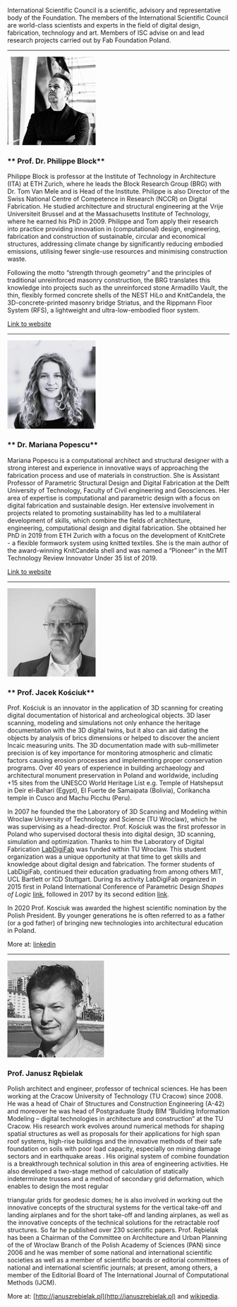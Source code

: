 


International Scientific Council is a scientific, advisory and representative body of the Foundation. The members of the International Scientific Council are world-class scientists and experts in the field of digital design, fabrication, technology and art. Members of ISC advise on and lead research projects carried out by Fab Foundation Poland.

____________________________
![](../assets/research/philippe-block.png)
### ** Prof. Dr. Philippe Block**

Philippe Block is professor at the Institute of Technology in Architecture (ITA) at ETH Zurich, where he leads the Block Research Group (BRG) with Dr. Tom Van Mele and is Head of the Institute. Philippe is also Director of the Swiss National Centre of Competence in Research (NCCR) on Digital Fabrication. He studied architecture and structural engineering at the Vrije Universiteit Brussel and at the Massachusetts Institute of Technology, where he earned his PhD in 2009. Philippe and Tom apply their research into practice providing innovation in (computational) design, engineering, fabrication and construction of sustainable, circular and economical structures, addressing climate change by significantly reducing embodied emissions, utilising fewer single-use resources and minimising construction waste.

Following the motto “strength through geometry” and the principles of traditional unreinforced masonry construction, the BRG translates this knowledge into projects such as the unreinforced stone Armadillo Vault, the thin, flexibly formed concrete shells of the NEST HiLo and KnitCandela, the 3D-concrete-printed masonry bridge Striatus, and the Rippmann Floor System (RFS), a lightweight and ultra-low-embodied floor system.

[Link to website](https://block.arch.ethz.ch/)


____________________________
![](../assets/research/MarianaPopescu.jpg)
### ** Dr. Mariana Popescu**

Mariana Popescu is a computational architect and structural designer with a strong interest and experience in innovative ways of approaching the fabrication process and use of materials in construction. She is Assistant Professor of Parametric Structural Design
and Digital Fabrication at the Delft University of Technology, Faculty of Civil engineering and Geosciences. Her area of expertise is computational and parametric design with a focus on digital fabrication and sustainable design. Her extensive involvement
in projects related to promoting sustainability has led to a multilateral development of skills, which combine the fields of architecture, engineering, computational design and digital fabrication. She obtained her PhD in 2019 from ETH Zurich with a focus
on the development of KnitCrete - a flexible formwork system using knitted textiles. She is the main author of the award-winning KnitCandela shell and was named a “Pioneer” in the MIT Technology Review Innovator Under 35 list of 2019.

[Link to website](http://maadpope.com/)


____________________________
![](../assets/research/jacek-kosciuk.jpg)
### ** Prof. Jacek Kościuk**

Prof. Kościuk is an innovator in the application of 3D scanning for creating digital documentation of historical and archeological objects. 3D laser scanning, modeling and simulations not only enhance the heritage documentation with the 3D digital twins, but it also can aid dating the objects by analysis of brics dimensions or helped to discover the ancient Incaic measuring units. The 3D documentation made with sub-millimeter precision is of key importance for monitoring atmospheric and climatic factors causing erosion processes and implementing proper conservation programs. Over 40 years of experience in building archaeology and architectural monument preservation in Poland and worldwide, including +15 sites from the UNESCO World Heritage List e.g.  Temple of Hatshepsut in Deir el-Bahari (Egypt), El Fuerte de Samaipata (Bolivia), Corikancha temple in Cusco and  Machu Picchu (Peru).

In 2007 he founded the  the Laboratory of 3D Scanning and Modeling within Wroclaw University of Technology and Science (TU Wroclaw), which he was supervising as a head-director. Prof. Kościuk was the first professor in Poland who supervised doctoral thesis into digital design, 3D scanning, simulation and optimization. Thanks to him the Laboratory of Digital Fabrication [LabDigiFab](https://labdigifab.wordpress.com/) was funded within TU Wroclaw. This student organization was a unique opportunity at that time to get skills and knowledge about digital design and fabrication. The former students of LabDigiFab, continued their education graduating from among others MIT, UCL Bartlett or ICD Stuttgart.  During its activity LabDigiFab organized in 2015 first in Poland International Conference of Parametric Design *Shapes of Logic* [link](https://shapesoflogic.wordpress.com/), followed in 2017 by its second edition [link](https://es-la.facebook.com/shapesoflogic/).

In 2020 Prof. Kosciuk was awarded the highest scientific nomination by the Polish President. By younger generations he is often referred to as a father (or a god father) of bringing new technologies into architectural education in Poland.

More at: [linkedin](https://www.linkedin.com/in/jacek-ko%C5%9Bciuk-1347452/)



____________________________

![](../assets/research/janusz-rebielak.jpg)
### **Prof. Janusz Rębielak**

Polish architect and engineer, professor of technical sciences. He has been working at
the Cracow University of Technology (TU
Cracow) since 2008. He was a head of Chair
of Structures and Construction Engineering
(A-42) and moreover he was head of
Postgraduate Study BIM “Building Information
Modeling – digital technologies in
architecture and construction” at the TU
Cracow.
His research work evolves around numerical
methods for shaping spatial structures as
well as proposals for their applications for
high span roof systems, high-rise buildings
and the innovative methods of their safe
foundation on soils with poor load capacity,
especially on mining damage sectors and in
earthquake areas . His original system of
combine foundation is a breakthrough
technical solution in this area of
engineering activities. He also developed a
two-stage method of calculation of
statically indeterminate trusses and a
method of secondary grid deformation, which
enables to design the most regular

triangular grids for geodesic domes; he is
also involved in working out the innovative
concepts of the structural systems for the
vertical take-off and landing airplanes and
for the short take-off and landing
airplanes, as well as the innovative
concepts of the technical solutions for the
retractable roof structures. So far he
published over 230 scientific papers.
Prof. Rębielak has been a Chairman of the
Committee on Architecture and Urban Planning
of the of Wroclaw Branch of the Polish Academy
of Sciences (PAN) since 2006 and he was member
of some national and international scientific
societies as well as a member of scientific
boards or editorial committees of national and
international scientific journals; at present,
among others, a member of the Editorial Board of
The International Journal of Computational
Methods (IJCM).

More at: [http://januszrebielak.pl](http://januszrebielak.pl) and [wikipedia](https://pl.wikipedia.org/wiki/Janusz_R%C4%99bielak).
